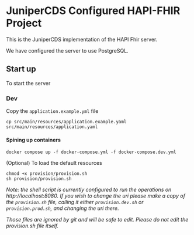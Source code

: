 # JuniperCDS Configured HAPI-FHIR Project

This is the JuniperCDS implementation of the HAPI Fhir server.

We have configured the server to use PostgreSQL.

## Start up

To start the server

### Dev

Copy the `application.example.yml` file

```shell
cp src/main/resources/application.example.yaml src/main/resources/application.yaml
```

#### Spining up containers

```shell
docker compose up -f docker-compose.yml -f docker-compose.dev.yml
```

(Optional) To load the default resources

```shell
chmod +x provision/provision.sh
sh provision/provision.sh
```

_Note: the shell script is currently configured to run the operations on http://localhost:8080. If you wish to change the uri please make a copy of the `provision.sh` file, calling it either `provision.dev.sh` or `provision.prod.sh`, and changing the uri there._

_Those files are ignored by git and will be safe to edit. Please do not edit the provision.sh file itself._
